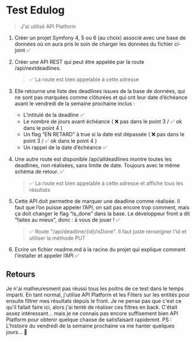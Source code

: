 # Test Edulog

> J'ai utilisé API Platform 

1. Créer un projet Symfony 4, 5 ou 6 (au choix) associé avec une base de données où on aura pris le soin de charger les données du fichier ci-joint ✅

2. Créer une API REST qui peut être appelée par la route /api/nextdeadlines.  
    > ✅ La route est bien appelable à cette adresse


3. Elle retourne une liste des deadlines issues de la base de données, qui ne sont pas marquées comme clôturées et qui ont leur date d’échéance avant le vendredi de la semaine prochaine inclus :
    - L’intitulé de la deadline ✅ 
    - Le nombre de jours avant échéance ( ❌ pas dans le point 3 / ✅ ok dans le point 4  )
    - Un flag “EN RETARD” à true si la date est dépassée ( ❌ pas dans le point 3 / ✅ ok dans le point 4 )
    - Un rappel de la date d’échéance ✅ 

4. Une autre route est disponible /api/alldeadlines montre toutes les deadlines, non réalisées, sans limite de date. Toujours avec le même schéma de retour. ✅ 
    > ✅ La route est bien appelable à cette adresse et affiche tous les résultats


5. Cette API doit permettre de marquer une deadline comme réalisée. Il faut que l’on puisse appeler l’API, on sait pas encore trop comment, mais ça doit changer le flag “is_done” dans la base. Le développeur front a dit “faites au mieux”, donc : à vous de jouer ! ✅ 
    > ✅ Route "/api/deadline/{id}/isDone". Il faut juste renseigner l'id et utiliser la méthode PUT


6. Ecrire un fichier readme.md à la racine du projet qui explique comment l’installer et appeler l’API ✅ 

## Retours
Je n'ai malheuresment pas réussi tous les poitns de ce test dans le temps imparti. En tant normal, j'utilise API Platform et les Filters sur les entités pour ensuite filtrer mes résultats depuis le front. Je ne pense pas que c'est ce qu'il fallait faire ici, alors j'ai tenté de réaliser ces filtres en back. C'était assez intéressant... mais je ne connais pas encore suffisement bien API Platform pour obtenir quelque chaose de satisfaisant rapidemnt.
PS : L'histoire du vendredi de la semaine prochaine va me hanter quelques jours... 👻